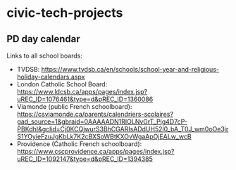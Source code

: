 # civic-tech-projects

## PD day calendar

Links to all school boards:
* TVDSB: https://www.tvdsb.ca/en/schools/school-year-and-religious-holiday-calendars.aspx
* London Catholic School Board: https://www.ldcsb.ca/apps/pages/index.jsp?uREC_ID=1076461&type=d&pREC_ID=1360086
* Viamonde (public French schoolboard): https://csviamonde.ca/parents/calendriers-scolaires?gad_source=1&gbraid=0AAAAADN1RIOLNvGrT_Pig4D7cP-PBKdhI&gclid=Cj0KCQjwurS3BhCGARIsADdUH52l0_bA_T0J_wm0oOe3jrS1YOyieFzuJgKbLk7K2cBXSoWBtKXOvWgaApOjEALw_wcB
* Providence (Catholic French schoolboard): https://www.cscprovidence.ca/apps/pages/index.jsp?uREC_ID=1092147&type=d&pREC_ID=1394385